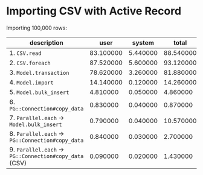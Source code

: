 # Importing CSV with Active Record

Importing 100,000 rows:

| description                                              | user      | system    |  total     | real         |
|----------------------------------------------------------|-----------|-----------|------------|--------------|
| 1. `CSV.read`                                            | 83.100000 |  5.440000 |  88.540000 | (123.526042) |
| 2. `CSV.foreach`                                         | 87.520000 |  5.600000 |  93.120000 | (131.989104) |
| 3. `Model.transaction`                                   | 78.620000 |  3.260000 |  81.880000 | (101.395879) |
| 4. `Model.import`                                        | 14.140000 |  0.120000 |  14.260000 | ( 16.151450) |
| 5. `Model.bulk_insert`                                   |  4.810000 |  0.050000 |   4.860000 | (  5.534681) |
| 6. `PG::Connection#copy_data`                            |  0.830000 |  0.040000 |   0.870000 | (  0.890782) |
| 7. `Parallel.each` -> `Model.bulk_insert`                |  0.790000 |  0.040000 |  10.570000 | (  4.361407) |
| 8. `Parallel.each` -> `PG::Connection#copy_data`         |  0.840000 |  0.030000 |   2.700000 | (  1.514069) |
| 9. `Parallel.each` -> `PG::Connection#copy_data` (CSV)   |  0.090000 |  0.020000 |   1.430000 | (  0.651984) |
